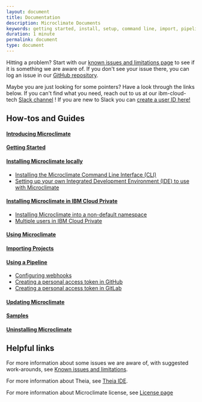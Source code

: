 ```yaml
---
layout: document
title: Documentation
description: Microclimate Documents
keywords: getting started, install, setup, command line, import, pipeline, update, samples, help, theia
duration: 1 minute
permalink: document
type: document
---
```


Hitting a problem? Start with our [known issues and limitations page](./knownissues) to see if it is something we are aware of. If you don't see your issue there, you can log an issue in our [GitHub repository](https://github.com/orgs/microclimate-dev2ops).

Maybe you are just looking for some pointers? Have a look through the links below. If you can't find what you need, reach out to us at our ibm-cloud-tech [Slack channel](https://ibm-cloud-tech.slack.com/messages/microclimate) ! If you are new to Slack you can [create a user ID here!](https://slack-invite-ibm-cloud-tech.mybluemix.net/)

## How-tos and Guides

#### [Introducing Microclimate](./introducing)

#### [Getting Started](./gettingstarted)

#### [Installing Microclimate locally](./installlocally)
* [Installing the Microclimate Command Line Interface (CLI)](./cli)
* [Setting up your own Integrated Development Environment (IDE) to use with Microclimate](./setting-own-ide)

#### [Installing Microclimate in IBM Cloud Private](https://github.com/IBM/charts/blob/master/stable/ibm-microclimate/README.md)
* [Installing Microclimate into a non-default namespace](./installndnamespace)
* [Multiple users in IBM Cloud Private](./multiuser)

#### [Using Microclimate](./usingmicroclimate)

#### [Importing Projects](./projectimport)

#### [Using a Pipeline](./usingpipeline)
* [Configuring webhooks](./configurewebhooks)
* [Creating a personal access token in GitHub](./creatingpat)
* [Creating a personal access token in GitLab](./creatingpatgitlab)

#### [Updating Microclimate](./update)

#### [Samples](./samples)

#### [Uninstalling Microclimate](./uninstall)

## Helpful links
For more information about some issues we are aware of, with suggested work-arounds, see [Known issues and limitations](./knownissues).

For more information about Theia, see [Theia IDE](http://www.theia-ide.org/).

For more information about Microclimate license, see [License page](./license)
